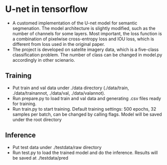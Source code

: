 # U-net in tensorflow
- A customed implementation of the U-net model for semantic segmenation. The model architecture is slightly modified, such as the number of channels for some layers. Most important, the loss function is a combination of pixelwise cross-entropy loss and IOU loss, which is different from loss used in the original paper.
- The project is developed on satelite imagery data, which is a five-class classification problem. The number of class can be changed in model.py accordingly in other scienario.

## Training
- Put train and val data under ./data directory (./data/train, ./data/trainannot, ./data/val, ./data/valannot).
- Run prepare.py to load train and val data and generating .csv files ready for training.
- Run train.py to start training. Default training settings: 500 epochs, 32 samples per batch, can be changed by calling flags. Model will be saved under the root directory

## Inference
- Put test data under ./testdata/raw directory
- Run test.py to load the trained model and do the inference. Results will be saved at ./testdata/pred
